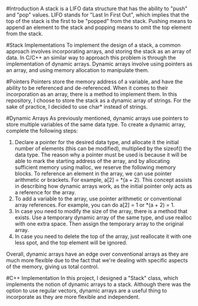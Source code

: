 #Introduction
A stack is a LIFO data structure that has the ability to "push" and "pop" values. LIFO stands for "Last In First Out", which implies that the top of the stack is the first to be "popped" from the stack. Pushing means to append an element to the stack and popping means to omit the top element from the stack.

#Stack Implementations
To implement the design of a stack, a common approach involves incorporating arrays, and storing the stack as an array of data. In C/C++ an similar way to approach this problem is through the implementation of dynamic arrays. Dynamic arrays involve using pointers as an array, and using memory allocation to manipulate them. 

#Pointers
Pointers store the memory address of a variable, and have the ability to be referenced and de-referenced. When it comes to their incorporation as an array, there is a method to implement them. In this repository, I choose to store the stack as a dynamic array of strings. For the sake of practice, I decided to use char* instead of strings. 

#Dynamic Arrays
As previously mentioned, dynamic arrays use pointers to store multiple variables of the same data type. To create a dynamic array, complete the following steps:
1. Declare a pointer for the desired data type, and allocate it the initial number of elements (this can be modified), multiplied by the sizeof() the data type. The reason why a pointer must be used is because it will be able to mark the starting address of the array, and by allocating sufficient memory using malloc, we reserve the following memory blocks. To reference an element in the array, we can use pointer arithmetic or brackets. For example, a[2] = *(a + 2). This concept assists in describing how dynamic arrays work, as the initial pointer only acts as a reference for the array. 
2. To add a variable to the array, use pointer arithmetic or conventional array references. For example, you can do a[2] = 1 or *(a + 2) = 1.
3. In case you need to modify the size of the array, there is a method that exists. Use a temporary dynamic array of the same type, and use realloc with one extra space. Then assign the temporary array to the original array.
4. In case you need to delete the top of the array, just reallocate it with one less spot, and the top element will be ignored.

Overall, dynamic arrays have an edge over conventional arrays as they are much more flexible due to the fact that we're dealing with specific aspects of the memory, giving us total control.

#C++ Implementation
In this project, I designed a "Stack" class, which implements the notion of dynamic arrays to a stack. Although there was the option to use regular vectors, dynamic arrays are a useful thing to incorporate as they are more flexible and independent.

